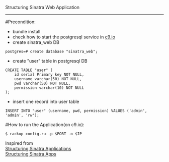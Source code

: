 Structuring Sinatra Web Application
  
-----------------
#Precondition:  
* bundle install  
* check how to start the postgresql service in [c9.io](https://docs.c9.io/setting_up_postgresql.html)  
* create sinatra_web DB  
```
postgres=# create database "sinatra_web";
```
  
* create "user" table in postgresql DB  
```
CREATE TABLE "user" (
	id serial Primary key NOT NULL,
	username varchar(50) NOT NULL,
	pwd varchar(50) NOT NULL,
	permission varchar(10) NOT NULL
);
```
  
* insert one record into user table  
```
INSERT INTO "user" (username, pwd, permission) VALUES ('admin', 'admin', 'rw');
```
  
#How to run the Application(on c9.io):  
```
$ rackup config.ru -p $PORT -o $IP  
```
  
Inspired from  
[Structuring Sinatra Applications](http://blog.sourcing.io/structuring-sinatra)  
[Structuring Sinatra Apps](http://graybike.co/2014/09/27/structuring-sinatra-apps-part-1/)  